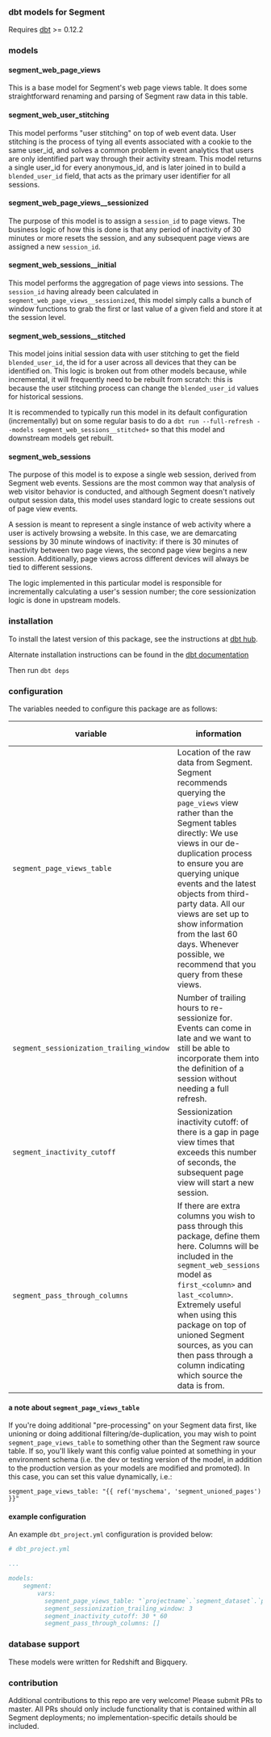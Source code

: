 ### dbt models for Segment

Requires [dbt](https://www.getdbt.com/) >= 0.12.2

### models ###

#### segment_web_page_views

This is a base model for Segment's web page views table. It does some straightforward renaming and parsing of Segment raw data in this table.

#### segment_web_user_stitching

This model performs "user stitching" on top of web event data. User stitching is the process of tying all events associated with a cookie to the same user_id, and solves a common problem in event analytics that users are only identified part way through their activity stream. This model returns a single user_id for every anonymous_id, and is later joined in to build a `blended_user_id` field, that acts as the primary user identifier for all sessions.

#### segment_web_page_views__sessionized

The purpose of this model is to assign a `session_id` to page views. The business logic of how this is done is that any period of inactivity of 30 minutes or more resets the session, and any subsequent page views are assigned a new `session_id`.

#### segment_web_sessions__initial

This model performs the aggregation of page views into sessions. The `session_id` having already been calculated in `segment_web_page_views__sessionized`, this model simply calls a bunch of window functions to grab the first or last value of a given field and store it at the session level.

#### segment_web_sessions__stitched

This model joins initial session data with user stitching to get the field `blended_user_id`, the id for a user across all devices that they can be identified on. This logic is broken out from other models because, while incremental, it will frequently need to be rebuilt from scratch: this is because the user stitching process can change the `blended_user_id` values for historical sessions.

It is recommended to typically run this model in its default configuration (incrementally) but on some regular basis to do a `dbt run --full-refresh --models segment_web_sessions__stitched+` so that this model and downstream models get rebuilt.

#### segment_web_sessions

The purpose of this model is to expose a single web session, derived from Segment web events. Sessions are the most common way that analysis of web visitor behavior is conducted, and although Segment doesn't natively output session data, this model uses standard logic to create sessions out of page view events.

A session is meant to represent a single instance of web activity where a user is actively browsing a website. In this case, we are demarcating sessions by 30 minute windows of inactivity: if there is 30 minutes of inactivity between two page views, the second page view begins a new session. Additionally, page views across different devices will always be tied to different sessions.

The logic implemented in this particular model is responsible for incrementally calculating a user's session number; the core sessionization logic is done in upstream models.


### installation ###

To install the latest version of this package, see the instructions at [dbt hub](https://hub.getdbt.com/fishtown-analytics/segment/latest/).

Alternate installation instructions can be found in the [dbt documentation](https://docs.getdbt.com/docs/package-management)

Then run `dbt deps`

### configuration ###

The variables needed to configure this package are as follows:

| variable | information | default value | required |
|----------|-------------|---------------|:--------:|
|`segment_page_views_table`|Location of the raw data from Segment. Segment recommends querying the `page_views` view rather than the Segment tables directly: We use views in our de-duplication process to ensure you are querying unique events and the latest objects from third-party data. All our views are set up to show information from the last 60 days. Whenever possible, we recommend that you query from these views.|None|Yes|
|`segment_sessionization_trailing_window`|Number of trailing hours to re-sessionize for. Events can come in late and we want to still be able to incorporate them into the definition of a session without needing a full refresh.|`3`|No|
|`segment_inactivity_cutoff`|Sessionization inactivity cutoff: of there is a gap in page view times that exceeds this number of seconds, the subsequent page view will start a new session.|`30 * 60`|No|
|`segment_pass_through_columns`|If there are extra columns you wish to pass through this package, define them here. Columns will be included in the `segment_web_sessions` model as `first_<column>` and `last_<column>`. Extremely useful when using this package on top of unioned Segment sources, as you can then pass through a column indicating which source the data is from.|`[]`|No|

#### a note about `segment_page_views_table`

If you're doing additional "pre-processing" on your Segment data first, like unioning or doing additional filtering/de-duplication, you may wish to point `segment_page_views_table` to something other than the Segment raw source table. If so, you'll likely want this config value pointed at something in your environment schema (i.e. the dev or testing version of the model, in addition to the production version as your models are modified and promoted). In this case, you can set this value dynamically, i.e.:

```
segment_page_views_table: "{{ ref('myschema', 'segment_unioned_pages') }}"
```

#### example configuration

An example `dbt_project.yml` configuration is provided below:

```yml
# dbt_project.yml

...

models:
    segment:
        vars:
          segment_page_views_table: "`projectname`.`segment_dataset`.`pages_view`"
          segment_sessionization_trailing_window: 3
          segment_inactivity_cutoff: 30 * 60
          segment_pass_through_columns: []

```

### database support

These models were written for Redshift and Bigquery.

### contribution ###

Additional contributions to this repo are very welcome! Please submit PRs to master. All PRs should only include functionality that is contained within all Segment deployments; no implementation-specific details should be included.
